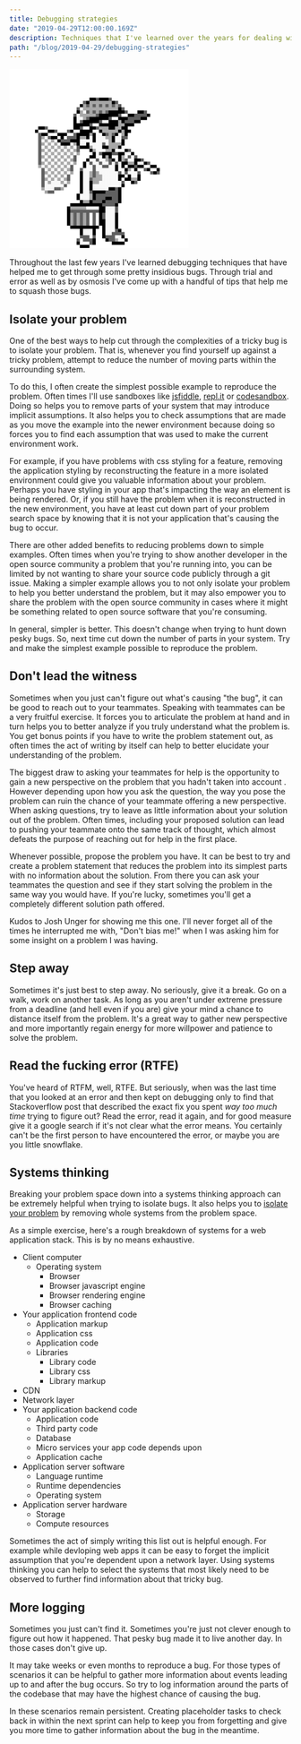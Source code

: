 ```yaml
---
title: Debugging strategies
date: "2019-04-29T12:00:00.169Z"
description: Techniques that I've learned over the years for dealing with those tricky bugs 🐛🐛🐛.
path: "/blog/2019-04-29/debugging-strategies"
---
```


![](bugcatcher.png)

Throughout the last few years I've learned debugging techniques that have helped me to get through some pretty insidious
bugs. Through trial and error as well as by osmosis I've come up with a handful of tips that help me to squash those
bugs.

## Isolate your problem

One of the best ways to help cut through the complexities of a tricky bug is to isolate your problem. That is,
whenever you find yourself up against a tricky problem, attempt to reduce the number of moving parts within the surrounding system.

To do this, I often create the simplest possible example to reproduce the problem. Often times I'll use sandboxes like [jsfiddle](https://jsfiddle.net),
[repl.it](https://repl.it) or [codesandbox](https://codesandbox.io). Doing so helps you to remove parts of your system
that may introduce implicit assumptions. It also helps you to check assumptions that are made as you move the example
into the newer environment because doing so forces you to find each assumption that was used to make the current environment work.

For example, if you have problems with css styling for a feature, removing the application styling by reconstructing the
feature in a more isolated environment could give you valuable information about your problem. Perhaps you
have styling in your app that's impacting the way an element is being rendered. Or, if you still have the problem
when it is reconstructed in the new environment, you have at least cut down part of your problem search space by knowing
that it is not your application that's causing the bug to occur.

There are other added benefits to reducing problems down to simple examples. Often times when you're trying to show another developer in the open source community a problem that you're running into, you can be limited by not wanting to share your source code publicly through a git issue. Making a simpler example allows you to not only isolate your problem to help you better understand the problem, but it may also empower you to share the problem with the open source community in cases where it might be something related to open source software that you're consuming.

In general, simpler is better. This doesn't change when trying to hunt down pesky bugs. So, next time cut down the number of parts in your system. Try and make the simplest example possible to reproduce the problem.

## Don't lead the witness

Sometimes when you just can't figure out what's causing "the bug", it can be good to reach out to your teammates. Speaking with
teammates can be a very fruitful exercise. It forces you to articulate the problem at hand and in turn helps you to
better analyze if you truly understand what the problem is. You get bonus points if you have to write the problem
statement out, as often times the act of writing by itself can help to better elucidate your understanding of the problem.

The biggest draw to asking your teammates for help is the opportunity to gain a new perspective on the problem that you hadn't taken into account
. However depending upon how you ask the question, the way you pose the problem can ruin the chance of your teammate offering a new perspective.
When asking questions, try to leave as little information about your solution out of the problem. Often times, including your
proposed solution can lead to pushing your teammate onto the same track of thought, which almost defeats the purpose of
reaching out for help in the first place.

Whenever possible, propose the problem you have. It can be best to try and create a problem statement that reduces the
problem into its simplest parts with no information about the solution. From there you can ask your teammates the
question and see if they start solving the problem in the same way you would have. If you're lucky, sometimes you'll get
a completely different solution path offered.

Kudos to Josh Unger for showing me this one. I'll never forget all of the times he interrupted me with, "Don't bias me!"
when I was asking him for some insight on a problem I was having.

## Step away

Sometimes it's just best to step away. No seriously, give it a break. Go on a walk, work on another task. As long as you aren't under extreme pressure from a deadline (and hell even if you are) give your mind a chance to distance itself from the problem. It's a great way to gather new perspective and more importantly regain energy for more willpower and patience to solve the problem.

## Read the fucking error (RTFE)

You've heard of RTFM, well, RTFE. But seriously, when was the last time that you looked at an error and then kept on debugging only to find that Stackoverflow post that described the exact fix you spent _way too much time_ trying to figure out? Read the error, read it again, and for good measure give it a google search if it's not clear what the error means. You certainly can't be the first person to have encountered the error, or maybe you are you little snowflake.

## Systems thinking

Breaking your problem space down into a systems thinking approach can be extremely helpful when trying to isolate bugs. It also helps you to [isolate your problem](#isolate-your-problem) by removing whole systems from the problem space.

As a simple exercise, here's a rough breakdown of systems for a web application stack. This is by no means exhaustive.

- Client computer
  - Operating system
    - Browser
    - Browser javascript engine
    - Browser rendering engine
    - Browser caching
- Your application frontend code
  - Application markup
  - Application css
  - Application code
  - Libraries
    - Library code
    - Library css
    - Library markup
- CDN
- Network layer
- Your application backend code
  - Application code
  - Third party code
  - Database
  - Micro services your app code depends upon
  - Application cache
- Application server software
  - Language runtime
  - Runtime dependencies
  - Operating system
- Application server hardware
  - Storage
  - Compute resources

Sometimes the act of simply writing this list out is helpful enough. For example while devloping web apps it can be easy to forget the implicit assumption that you're dependent upon a network layer. Using systems thinking you can help to select the systems that most likely need to be observed to further find information about that tricky bug.

## More logging

Sometimes you just can't find it. Sometimes you're just not clever enough to figure out how it happened. That pesky bug made it to live another day. In those cases don't give up.

It may take weeks or even months to reproduce a bug. For those types of scenarios it can be helpful to gather more information about events leading up to and after the bug occurs. So try to log information around the parts of the codebase that may have the highest chance of causing the bug.

In these scenarios remain persistent. Creating placeholder tasks to check back in within the next sprint can help to keep you from forgetting and give you more time to gather information about the bug in the meantime.
